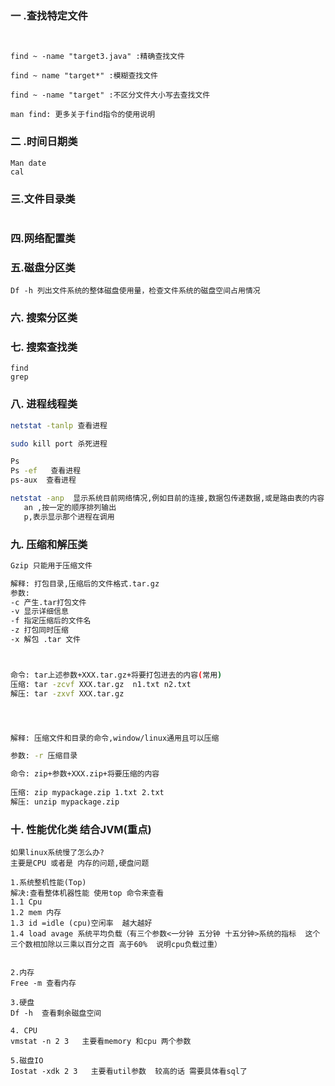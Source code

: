 ### 一 .查找特定文件
```shell


find ~ -name "target3.java" :精确查找文件

find ~ name "target*" :模糊查找文件

find ~ -name "target" :不区分文件大小写去查找文件

man find: 更多关于find指令的使用说明
```



### 二 .时间日期类

~~~shell
Man date
cal
~~~



### 三.文件目录类

~~~

~~~



### 四.网络配置类





### 五.磁盘分区类

~~~shell
Df -h 列出文件系统的整体磁盘使用量，检查文件系统的磁盘空间占用情况
~~~



### 六. 搜索分区类



### 七. 搜索查找类

~~~shell
find
grep
~~~



### 八. 进程线程类

~~~sh
netstat -tanlp 查看进程

sudo kill port 杀死进程

Ps  
Ps -ef   查看进程
ps-aux  查看进程

netstat -anp  显示系统目前网络情况,例如目前的连接,数据包传递数据,或是路由表的内容
   an ,按一定的顺序排列输出
   p,表示显示那个进程在调用

~~~



### 九. 压缩和解压类

~~~sh
Gzip 只能用于压缩文件

解释: 打包目录,压缩后的文件格式.tar.gz
参数:
-c 产生.tar打包文件
-v 显示详细信息
-f 指定压缩后的文件名
-z 打包同时压缩
-x 解包 .tar 文件



命令: tar上述参数+XXX.tar.gz+将要打包进去的内容(常用)
压缩: tar -zcvf XXX.tar.gz  n1.txt n2.txt
解压: tar -zxvf XXX.tar.gz




解释: 压缩文件和目录的命令,window/linux通用且可以压缩

参数: -r 压缩目录

命令: zip+参数+XXX.zip+将要压缩的内容
    
压缩: zip mypackage.zip 1.txt 2.txt
解压: unzip mypackage.zip

~~~



### 十. 性能优化类 结合JVM(重点)

~~~shell
如果linux系统慢了怎么办?
主要是CPU 或者是 内存的问题,硬盘问题

1.系统整机性能(Top)
解决:查看整体机器性能 使用top 命令来查看 
1.1	Cpu  
1.2	mem 内存
1.3	id =idle (cpu)空闲率  越大越好
1.4	load avage 系统平均负载（有三个参数<一分钟 五分钟 十五分钟>系统的指标  这个三个数相加除以三乘以百分之百 高于60%  说明cpu负载过重）


2.内存
Free -m 查看内存

3.硬盘
Df -h  查看剩余磁盘空间

4. CPU  
vmstat -n 2 3   主要看memory 和cpu 两个参数

5.磁盘IO
Iostat -xdk 2 3   主要看util参数  较高的话 需要具体看sql了


~~~


